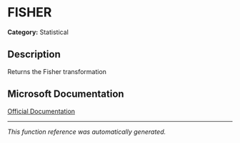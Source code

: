 # FISHER

**Category:** Statistical

## Description
Returns the Fisher transformation

## Microsoft Documentation
[Official Documentation](https://support.microsoft.com//en-us/office/fisher-function-d656523c-5076-4f95-b87b-7741bf236c69)

---
*This function reference was automatically generated.*

